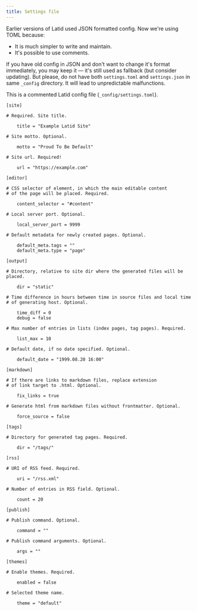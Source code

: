 ```yaml
---
title: Settings file
---
```


Earlier versions of Latid used JSON formatted config. Now we're using TOML 
because:

- It is much simpler to write and maintain.
- It's possible to use comments.

If you have old config in JSON and don't want to change it's format immediately,
you may keep it — it's still used as fallback (but consider updating). But 
please, do not have both `settings.toml` and `settings.json` in same `_config` 
directory. It will lead to unpredictable malfunctions.

This is a commented Latid config file (`_config/settings.toml`). 


    [site]
    
    # Required. Site title.
    
        title = "Example Latid Site"
        
    # Site motto. Optional.
    
        motto = "Proud To Be Default"
    
    # Site url. Required!
    
        url = "https://example.com"

    [editor]
    
    # CSS selector of element, in which the main editable content 
    # of the page will be placed. Required.
    
        content_selector = "#content"
    
    # Local server port. Optional.
    
        local_server_port = 9999
    
    # Default metadata for newly created pages. Optional.
    
        default_meta.tags = "" 
        default_meta.type = "page"

    [output]

    # Directory, relative to site dir where the generated files will be placed.
    
        dir = "static"

    # Time difference in hours between time in source files and local time
    # of generating host. Optional.
    
        time_diff = 0
        debug = false

    # Max number of entries in lists (index pages, tag pages). Required.
    
        list_max = 10

    # Default date, if no date specified. Optional.
    
        default_date = "1999.08.20 16:00"

    [markdown]
    
    # If there are links to markdown files, replace extension 
    # of link target to .html. Optional.
    
        fix_links = true 
    
    # Generate html from markdown files without frontmatter. Optional.
    
        force_source = false

    [tags]
    
    # Directory for generated tag pages. Required.
    
        dir = "/tags/"

    [rss]
    
    # URI of RSS feed. Required.
    
        uri = "/rss.xml"
    
    # Number of entries in RSS field. Optional.
    
        count = 20

    [publish]
    
    # Publish command. Optional.  
    
        command = ""
    
    # Publish command arguments. Optional.
    
        args = ""

    [themes]
    
    # Enable themes. Required.
    
        enabled = false
    
    # Selected theme name. 
    
        theme = "default"


